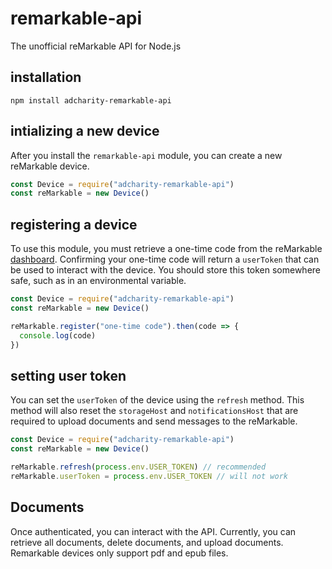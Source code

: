 # remarkable-api
The unofficial reMarkable API for Node.js

## installation
```
npm install adcharity-remarkable-api
```

## intializing a new device
After you install the `remarkable-api` module, you can create a new reMarkable device.
```js
const Device = require("adcharity-remarkable-api")
const reMarkable = new Device()
```

## registering a device
To use this module, you must retrieve a one-time code from the reMarkable [dashboard](https://my.remarkable.com/connect/desktop). Confirming your one-time code will return a `userToken` that can be used to interact with the device. You should store this token somewhere safe, such as in an environmental variable. 
```js
const Device = require("adcharity-remarkable-api")
const reMarkable = new Device()

reMarkable.register("one-time code").then(code => {
  console.log(code)
})
```

## setting user token
You can set the `userToken` of the device using the `refresh` method. This method will also reset the `storageHost` and `notificationsHost` that are required to upload documents and send messages to the reMarkable. 
```js
const Device = require("adcharity-remarkable-api")
const reMarkable = new Device()

reMarkable.refresh(process.env.USER_TOKEN) // recommended
reMarkable.userToken = process.env.USER_TOKEN // will not work
```

## Documents
Once authenticated, you can interact with the API. Currently, you can retrieve all documents, delete documents, and upload documents.
Remarkable devices only support pdf and epub files.